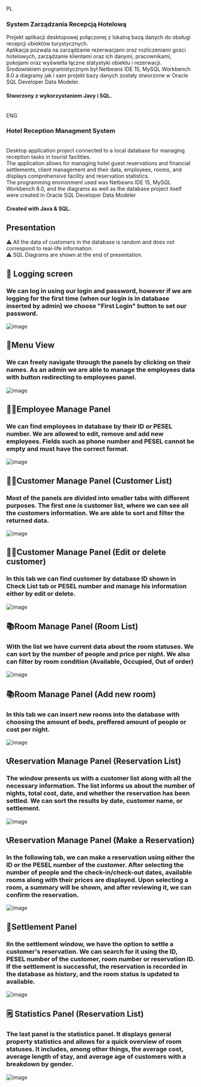 PL<br>
<h3>System Zarządzania Recepcją Hotelową</h5>

Projekt aplikacji desktopowej połączonej z lokalną bazą danych do obsługi recepcji obiektów turystycznych. <br>
Aplikacja pozwala na zarządzanie rezerwacjami oraz rozliczeniami gości hotelowych, zarządzanie klientami oraz ich danymi, pracownikami, pokojami oraz wyświetla łączne statystyki obiektu i rezerwacji. <br>
Środowiskiem programistycznym był Netbeans IDE 15, MySQL Workbench 8.0 a diagramy jak i sam projekt bazy danych zostały stworzone w Oracle SQL Developer Data Modeler.<br>
<h4>Stworzony z wykorzystaniem Javy i SQL.<br></h4>
<br>ENG

<h3>Hotel Reception Managment System</h5>

<br>Desktop application project connected to a local database for managing reception tasks in tourist facilities.
<br>The application allows for managing hotel guest reservations and financial settlements, client management and their data, employees, rooms, and displays comprehensive facility and reservation statistics.<br>
The programming environment used was Netbeans IDE 15, MySQL Workbench 8.0, and the diagrams as well as the database project itself were created in Oracle SQL Developer Data Modeler<br>
<h4>Created with Java & SQL.</h4>

 <h2> Presentation</h2>
⚠️ All the data of customers in the database is random and does not correspond to real-life information. <br>
⚠️ SQL Diagrams are shown at the end of presentation.
<h2>🍏 Logging screen </h2> 
<h3>We can log in using our login and password, however if we are logging for the first time (when our login is in database inserted by admin) we choose "First Login" button to set our password.</h3>

![image](https://github.com/hubost/SystemZarzadzaniaRecepcja/assets/103451733/fb9cb8de-e75c-4448-acbd-d2e297e34522)


<h2>📗Menu View </h2>
<h3>We can freely navigate through the panels by clicking on their names. As an admin we are able to manage the employees data with button redirecting to employees panel.</h3>


![image](https://github.com/hubost/SystemZarzadzaniaRecepcja/assets/103451733/6c5be329-bbf3-407a-a2da-e8280f8c5ac5)
<br>
<h2>👨‍💼Employee Manage Panel</h2>
<h3>We can find employees in database by their ID or PESEL number. We are allowed to edit, remove and add new employees. Fields such as phone number and PESEL cannot be empty and must have the correct format.</h3>


![image](https://github.com/hubost/SystemZarzadzaniaRecepcja/assets/103451733/f9531b61-7e2a-4716-bb9c-484ead40e532)
<br>
<h2>👱‍♂️Customer Manage Panel (Customer List)</h2>
<h3>Most of the panels are divided into smaller tabs with different purposes. The first one is customer list, where we can see all the customers information. We are able to sort and filter the returned data. </h3>


![image](https://github.com/hubost/SystemZarzadzaniaRecepcja/assets/103451733/9ce3b530-73e8-4096-88d3-9e2d6af8d620)
<br>
<h2>👱‍♂️Customer Manage Panel (Edit or delete customer)</h2>
<h3>In this tab we can find customer by database ID shown in Check List tab or PESEL number and manage his information either by edit or delete.</h3>


![image](https://github.com/hubost/SystemZarzadzaniaRecepcja/assets/103451733/75b4fd24-304d-4f97-8252-a15ddb026932)
<br>
<h2>📚Room Manage Panel (Room List) </h2>
<h3>With the list we have current data about the room statuses. We can sort by the number of people and price per night. We also can filter by room condition (Available, Occupied, Out of order)</h3>


![image](https://github.com/hubost/SystemZarzadzaniaRecepcja/assets/103451733/682c097d-dee8-4ee6-bd1e-7df1c1f86427)
<br>
<h2>📚Room Manage Panel (Add new room)</h2>
<h3>In this tab we can insert new rooms into the database with choosing the amount of beds, preffered amount of people or cost per night.</h3>

![image](https://github.com/hubost/SystemZarzadzaniaRecepcja/assets/103451733/96716f5f-420a-4321-9a82-5fc610b478df)
<br>
<h2>📞Reservation Manage Panel (Reservation List)</h2>
<h3>The window presents us with a customer list along with all the necessary information. The list informs us about the number of nights, total cost, date, and whether the reservation has been settled. We can sort the results by date, customer name, or settlement.</h3>

![image](https://github.com/hubost/SystemZarzadzaniaRecepcja/assets/103451733/f931b2ff-df9b-4939-8b47-c95cdae9a4e2)
<br>
<h2>📞Reservation Manage Panel (Make a Reservation)</h2>
<h3>In the following tab, we can make a reservation using either the ID or the PESEL number of the customer. After selecting the number of people and the check-in/check-out dates, available rooms along with their prices are displayed. Upon selecting a room, a summary will be shown, and after reviewing it, we can confirm the reservation.</h3>

![image](https://github.com/hubost/SystemZarzadzaniaRecepcja/assets/103451733/00790a69-ce3d-472a-bfd1-7be257cc123d)
<br>
<h2>💸Settlement Panel</h2>
<h3>IIn the settlement window, we have the option to settle a customer's reservation. We can search for it using the ID, PESEL number of the customer, room number or reservation ID. <br>
If the settlement is successful, the reservation is recorded in the database as history, and the room status is updated to available.</h3>

![image](https://github.com/hubost/SystemZarzadzaniaRecepcja/assets/103451733/2356314c-c69c-4be5-b1ff-4bf7b4dc2e8b)
<br>
<h2>🗒️ Statistics Panel (Reservation List)</h2>
<h3>The last panel is the statistics panel. It displays general property statistics and allows for a quick overview of room statuses. It includes, among other things, the average cost, average length of stay, and average age of customers with a breakdown by gender.</h3>

![image](https://github.com/hubost/SystemZarzadzaniaRecepcja/assets/103451733/7fee05f6-e492-422c-9fbd-fcd4015d8533)

